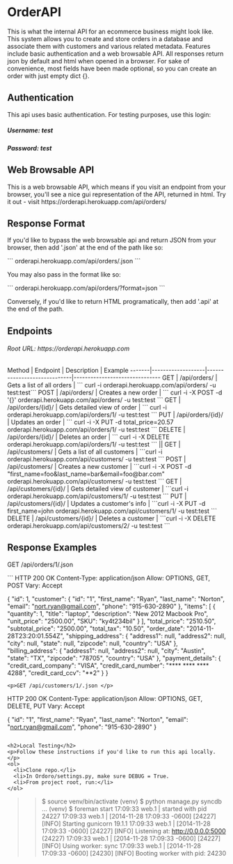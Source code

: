 OrderAPI
========
<p>This is what the internal API for an ecommerce business might look like. This system allows you
to create and store orders in a database and associate them with customers and various related metadata. Features include
basic authentication and a web browsable API. All responses return json by default and html when opened in a browser. 
For sake of convenience, most fields have been made optional, so you can create an order with just empty dict {}. </p>

<h2>Authentication</h2>
<p>This api uses basic authentication. For testing purposes, use this login:</p>
<h5>Username: test</h5>
<h5>Password: test</h5>

<h2>Web Browsable API</h2>
<p>This is a web browsable API, which means if you visit an endpoint from your browser, you'll see a nice gui representation of the API, returned in html. Try it out - visit https://orderapi.herokuapp.com/api/orders/ </p>

<h2>Response Format</h2>
<p>If you'd like to bypass the web browsable api and return JSON from your browser, then add '.json' at the end of the path like so:</p>
``` orderapi.herokuapp.com/api/orders/.json ```
<p>You may also pass in the format like so:</p>
``` orderapi.herokuapp.com/api/orders/?format=json ```
<p>Conversely, if you'd like to return HTML programatically, then add '.api' at the end of the path.</p>

<h2>Endpoints</h2>
<h6>Root URL: https://orderapi.herokuapp.com</h6>
Method | Endpoint          | Description                 | Example
-------|-------------------|-----------------------------|-------------------------------
GET    | /api/orders/      | Gets a list of all orders   | ``` curl -i orderapi.herokuapp.com/api/orders/ -u test:test```
POST   | /api/orders/      | Creates a new order         | ``` curl -i -X POST -d '{}' orderapi.herokuapp.com/api/orders/ -u test:test ```
GET    | /api/orders/{id}/ | Gets detailed view of order | ``` curl -i orderapi.herokuapp.com/api/orders/1/ -u test:test ```
PUT    | /api/orders/{id}/ | Updates an order            | ``` curl -i -X PUT -d total_price=20.57 orderapi.herokuapp.com/api/orders/1/ -u test:test ```
DELETE | /api/orders/{id}/ | Deletes an order            | ``` curl -i -X DELETE orderapi.herokuapp.com/api/orders/1/ -u test:test ```
||
GET | /api/customers/ | Gets a list of all customers | ```curl -i orderapi.herokuapp.com/api/customers/ -u test:test ```
POST | /api/customers/ | Creates a new customer | ```curl -i -X POST -d "first_name=foo&last_name=bar&email=foo@bar.com" orderapi.herokuapp.com/api/customers/ -u test:test ```
GET | /api/customers/{id}/ | Gets detailed view of customer | ```curl -i orderapi.herokuapp.com/api/customers/1/ -u test:test ```
PUT | /api/customers/{id}/ | Updates a customer's info | ```curl -i -X PUT -d first_name=john orderapi.herokuapp.com/api/customers/1/ -u test:test ```
DELETE | /api/customers/{id}/ | Deletes a customer | ```curl -i -X DELETE orderapi.herokuapp.com/api/customers/2/ -u test:test ```

<h2> Response Examples </h2>
<p>GET /api/orders/1/.json </p>
```
HTTP 200 OK
Content-Type: application/json
Allow: OPTIONS, GET, POST
Vary: Accept

{
    "id": 1, 
    "customer": {
        "id": "1",
        "first_name": "Ryan", 
        "last_name": "Norton", 
        "email": "nort.ryan@gmail.com", 
        "phone": "915-630-2890"
    }, 
    "items": [
        {
            "quantity": 1, 
            "title": "laptop", 
            "description": "New 2012 Macbook Pro", 
            "unit_price": "2500.00", 
            "SKU": "ky4t234bil"
        }
    ], 
    "total_price": "2510.50", 
    "subtotal_price": "2500.00", 
    "total_tax": "10.50", 
    "order_date": "2014-11-28T23:20:01.554Z", 
    "shipping_address": {
        "address1": null, 
        "address2": null, 
        "city": null, 
        "state": null, 
        "zipcode": null, 
        "country": "USA"
    }, 
    "billing_address": {
        "address1": null, 
        "address2": null, 
        "city": "Austin", 
        "state": "TX", 
        "zipcode": "78705", 
        "country": "USA"
    }, 
    "payment_details": {
        "credit_card_company": "VISA", 
        "credit_card_number": "**** **** **** 4288", 
        "credit_card_ccv": "**2"
    }
}
```
<p>GET /api/customers/1/.json </p>
```
HTTP 200 OK
Content-Type: application/json
Allow: OPTIONS, GET, DELETE, PUT
Vary: Accept

{
    "id": "1",
    "first_name": "Ryan", 
    "last_name": "Norton", 
    "email": "nort.ryan@gmail.com", 
    "phone": "915-630-2890"
}
```

<h2>Local Testing</h2>
<p>Follow these instructions if you'd like to run this api locally.</p>
<ol>
  <li>Clone repo.</li>
  <li>In Ordoro/settings.py, make sure DEBUG = True.
  <li>From project root, run:</li>
</ol>
```
>> $ source venv/bin/activate
>> (venv) $ python manage.py syncdb
...
>> (venv) $ foreman start
17:09:33 web.1  | started with pid 24227
17:09:33 web.1  | [2014-11-28 17:09:33 -0600] [24227] [INFO] Starting gunicorn 19.1.1
17:09:33 web.1  | [2014-11-28 17:09:33 -0600] [24227] [INFO] Listening at: http://0.0.0.0:5000 (24227)
17:09:33 web.1  | [2014-11-28 17:09:33 -0600] [24227] [INFO] Using worker: sync
17:09:33 web.1  | [2014-11-28 17:09:33 -0600] [24230] [INFO] Booting worker with pid: 24230
```
